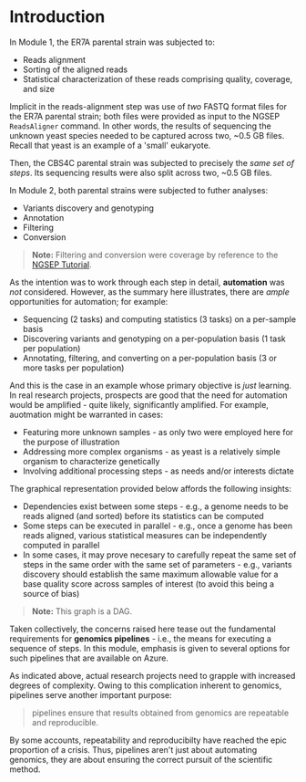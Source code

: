 # Introduction 

<!--- motivation --->

In Module 1, the ER7A parental strain was subjected to:

- Reads alignment 
- Sorting of the aligned reads 
- Statistical characterization of these reads comprising quality, coverage, and size

Implicit in the reads-alignment step was use of _two_ FASTQ format files for the ER7A parental strain; both files were provided as input to the NGSEP `ReadsAligner` command. In other words, the results of sequencing the unknown yeast species needed to be captured across two, ~0.5 GB files. Recall that yeast is an example of a 'small' eukaryote. 

Then, the CBS4C parental strain was subjected to precisely the _same set of steps_. Its sequencing results were also split across two, ~0.5 GB files. 

In Module 2, both parental strains were subjected to futher analyses:

- Variants discovery and genotyping 
- Annotation 
- Filtering 
- Conversion 

> **Note:**
> Filtering and conversion were coverage by reference to the [NGSEP Tutorial](https://sourceforge.net/projects/ngsep/files/training/Tutorial.txt/download). 

As the intention was to work through each step in detail, **automation** was _not_ considered. However, as the summary here illustrates, there are _ample_ opportunities for automation; for example:

- Sequencing (2 tasks) and computing statistics (3 tasks) on a per-sample basis 
- Discovering variants and genotyping on a per-population basis (1 task per population)
- Annotating, filtering, and converting on a per-population basis (3 or more tasks per population)

And this is the case in an example whose primary objective is _just_ learning. In real research projects, prospects are good that the need for automation would be amplified - quite likely, significantly amplified. For example, auotmation might be warranted in cases:

- Featuring more unknown samples - as only two were employed here for the purpose of illustration 
- Addressing more complex organisms - as yeast is a relatively simple organism to characterize genetically 
- Involving additional processing steps - as needs and/or interests dictate

<!--- need graph --->

The graphical representation provided below affords the following insights:

- Dependencies exist between some steps - e.g., a genome needs to be reads aligned (and sorted) before its statistics can be computed 
- Some steps can be executed in parallel - e.g., once a genome has been reads aligned, various statistical measures can be independently computed in parallel 
- In some cases, it may prove necesary to carefully repeat the same set of steps in the same order with the same set of parameters - e.g., variants discovery should establish the same maximum allowable value for a base quality score across samples of interest (to avoid this being a source of bias)

> **Note:**
> This graph is a DAG. 

Taken collectively, the concerns raised here tease out the fundamental requirements for **genomics pipelines** - i.e., the means for executing a sequence of steps. In this module, emphasis is given to several options for such pipelines that are available on Azure. 

As indicated above, actual research projects need to grapple with increased degrees of complexity. Owing to this complication inherent to genomics, pipelines serve another important purpose: 

> pipelines ensure that results obtained from genomics are repeatable and reproducible. 

<!--- embellish - distinguish --->

By some accounts, repeatability and reproducibilty have reached the epic proportion of a crisis. Thus, pipelines aren't just about automating genomics, they are about ensuring the correct pursuit of the scientific method. 